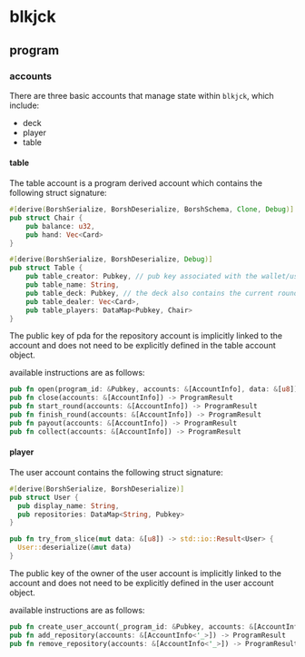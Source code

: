 # blkjck

## program

### accounts

There are three basic accounts that manage state within `blkjck`, which include:

  - deck
  - player
  - table

#### table

The table account is a program derived account which contains the following struct signature:

```rs
#[derive(BorshSerialize, BorshDeserialize, BorshSchema, Clone, Debug)]
pub struct Chair {
	pub balance: u32,
	pub hand: Vec<Card>
}

#[derive(BorshSerialize, BorshDeserialize, Debug)]
pub struct Table {
	pub table_creator: Pubkey, // pub key associated with the wallet/user that owns the repository
	pub table_name: String,
	pub table_deck: Pubkey, // the deck also contains the current round and the status of the round
	pub table_dealer: Vec<Card>,
	pub table_players: DataMap<Pubkey, Chair>
}
```

The public key of pda for the repository account is implicitly linked to the account and does not need to be explicitly defined in the table account object.

available instructions are as follows:

```rs
pub fn open(program_id: &Pubkey, accounts: &[AccountInfo], data: &[u8]) -> ProgramResult
pub fn close(accounts: &[AccountInfo]) -> ProgramResult
pub fn start_round(accounts: &[AccountInfo]) -> ProgramResult
pub fn finish_round(accounts: &[AccountInfo]) -> ProgramResult
pub fn payout(accounts: &[AccountInfo]) -> ProgramResult
pub fn collect(accounts: &[AccountInfo]) -> ProgramResult
```

#### player

The user account contains the following struct signature:

```rs
#[derive(BorshSerialize, BorshDeserialize)]
pub struct User {
  pub display_name: String,
  pub repositories: DataMap<String, Pubkey>
}

pub fn try_from_slice(mut data: &[u8]) -> std::io::Result<User> {
  User::deserialize(&mut data)
}
```

The public key of the owner of the user account is implicitly linked to the account and does not need to be explicitly defined in the user account object.

available instructions are as follows:

```rs
pub fn create_user_account(_program_id: &Pubkey, accounts: &[AccountInfo], data: &[u8]) -> ProgramResult
pub fn add_repository(accounts: &[AccountInfo<'_>]) -> ProgramResult
pub fn remove_repository(accounts: &[AccountInfo<'_>]) -> ProgramResult
```